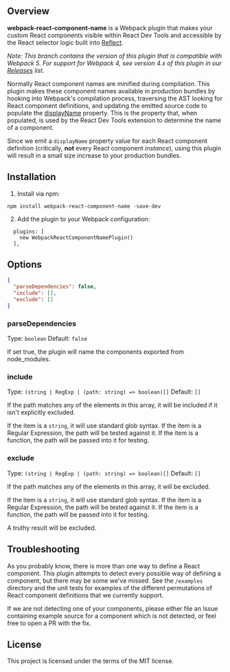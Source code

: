 ## Overview

**webpack-react-component-name** is a Webpack plugin that makes your custom
React components visible within React Dev Tools and accessible by the React
selector logic built into [Reflect](https://reflect.run).

*Note: This branch contains the version of this plugin that is compatible with
Webpack 5. For support for Webpack 4, see version 4.x of this plugin in our 
[Releases](https://github.com/runreflect/webpack-react-component-name/releases) list.*

Normally React component names are minified during compilation.  This plugin
makes these component names available in production bundles by hooking into
Webpack's compilation process, traversing the AST looking for React component
definitions, and updating the emitted source code to populate the 
[displayName](https://reactjs.org/docs/react-component.html#displayname)
property.  This is the property that, when populated, is used by the React Dev
Tools extension to determine the name of a component.

Since we emit a `displayName` property value for each React component definition
(critically, **not** every React component *instance*), using this plugin will
result in a small size increase to your production bundles.

## Installation

1. Install via npm:

```
npm install webpack-react-component-name -save-dev
```

2. Add the plugin to your Webpack configuration:

```
  plugins: [
    new WebpackReactComponentNamePlugin()
  ],
```

## Options

```json
{
  "parseDependencies": false,
  "include": [],
  "exclude": []
}
```

### parseDependencies

Type: `boolean`
Default: `false`

If set true, the plugin will name the components exported from node_modules.


### include 
Type: `(string | RegExp | (path: string) => boolean)[]` Default: `[]`

If the path matches any of the elements in this array, it will be included if it isn't explicitly excluded.

If the item is a `string`, it will use standard glob syntax. If the item is a Regular Expression, the path will be tested against it. If the item is a function, the path will be passed into it for testing. 

### exclude 
Type: `(string | RegExp | (path: string) => boolean)[]` Default: `[]`

If the path matches any of the elements in this array, it will be excluded.

If the item is a `string`, it will use standard glob syntax. If the item is a Regular Expression, the path will be tested against it. If the item is a function, the path will be passed into it for testing. 

A truthy result will be excluded. 
## Troubleshooting

As you probably know, there is more than one way to define a React component.  This
plugin attempts to detect every possible way of defining a component, but there may
be some we've missed.  See the `/examples` directory and the unit tests for examples
of the different permutations of React component definitions that we currently support.

If we are not detecting one of your components, please either file an Issue containing
example source for a component which is not detected, or feel free to open a PR with
the fix.

## License

This project is licensed under the terms of the MIT license.
